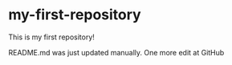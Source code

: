 # my-first-repository
This is my first repository!

README.md was just updated manually. One more edit at GitHub
